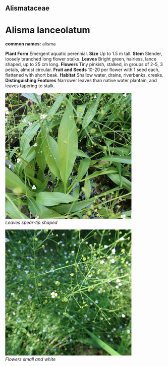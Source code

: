 ## Alismataceae
# Alisma lanceolatum
**common names:** alisma

**Plant Form** Emergent aquatic perennial. **Size** Up to 1.5 m tall. **Stem** Slender, loosely branched long flower stalks. **Leaves** Bright green, hairless, lance shaped, up to 25 cm long. **Flowers** Tiny pinkish, stalked, in groups of 2-5, 3 petals, almost circular. **Fruit and Seeds** 10-20 per flower with 1 seed each, flattened with short beak. **Habitat** Shallow water, drains, riverbanks, creeks. **Distinguishing Features** Narrower leaves than native water plantain, and leaves tapering to stalk.


![Leaves spear-tip shaped](104210_IMG_9892.jpg)  
 *Leaves spear-tip shaped* 

![Flowers small and white](104215_IMG_9898.jpg)  
 *Flowers small and white* 

